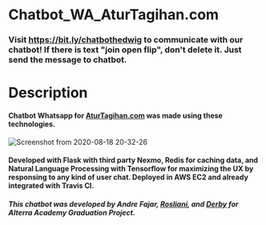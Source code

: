 # Chatbot_WA_AturTagihan.com
### Visit https://bit.ly/chatbothedwig to communicate with our chatbot! If there is text "join open flip", don't delete it. Just send the message to chatbot.

# Description
#### Chatbot Whatsapp for [AturTagihan.com](https://aturtagihan.com) was made using these technologies. 
![Screenshot from 2020-08-18 20-32-26](https://user-images.githubusercontent.com/62334294/90519695-93d66e80-e192-11ea-86ad-6a712964cdce.png)
#### Developed with Flask with third party Nexmo, Redis for caching data, and Natural Language Processing with Tensorflow for maximizing the UX by responsing to any kind of user chat. Deployed in AWS EC2 and already integrated with Travis CI. 




##### This chatbot was developed by Andre Fajar, [Rosliani](https://github.com/roslianiwp), and [Derby](https://github.com/derbyps) for Alterra Academy Graduation Project. 

